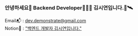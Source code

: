 ### 안녕하세요👋 Backend Developer👩🏻‍💻 김시연입니다.🚀🛰️

Email📬 : dev.demonstrate@gmail.com<br>
Notion📖 : ["백엔드 개발자 김시연입니다."](https://www.notion.so/recorddev/1f018b8209e444cb89ce92e7fcf3e403?pvs=4)

<!--
**ghsyn/ghsyn** is a ✨ _special_ ✨ repository because its `README.md` (this file) appears on your GitHub profile.

Here are some ideas to get you started:

- 🔭 I’m currently working on ...
- 🌱 I’m currently learning ...
- 👯 I’m looking to collaborate on ...
- 🤔 I’m looking for help with ...
- 💬 Ask me about ...
- 📫 How to reach me: ...
- 😄 Pronouns: ...
- ⚡ Fun fact: ...
-->
